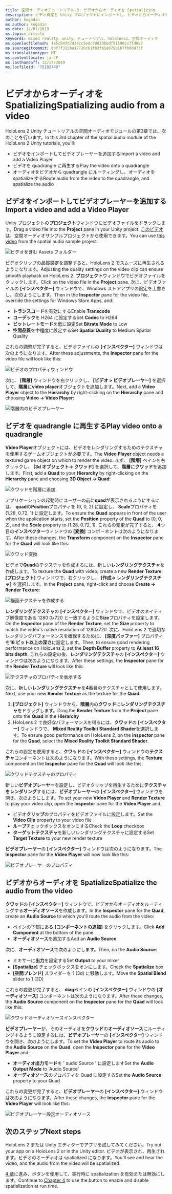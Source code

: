 ```yaml
---
title: 空間オーディオチュートリアル-3. ビデオからオーディオを Spatializing
description: ビデオ資産を Unity プロジェクトにインポートし、ビデオからオーディオを spatialize します。
author: kegodin
ms.author: kegodin
ms.date: 12/01/2019
ms.topic: article
keywords: mixed reality、unity、チュートリアル、hololens2、空間オーディオ
ms.openlocfilehash: 1e5c84fd7d14cc5edc78839bbdf91590cc7fd8e7
ms.sourcegitcommit: 8bf7f315ba17726c61fb2fa5a079b1b7fb0dd73f
ms.translationtype: MT
ms.contentlocale: ja-JP
ms.lasthandoff: 12/17/2019
ms.locfileid: "75182749"
---
```

# <a name="spatializing-audio-from-a-video"></a><span data-ttu-id="eae3a-105">ビデオからオーディオを Spatializing</span><span class="sxs-lookup"><span data-stu-id="eae3a-105">Spatializing audio from a video</span></span>
<span data-ttu-id="eae3a-106">HoloLens 2 Unity チュートリアルの空間オーディオモジュールの第3章では、次のことを行います。</span><span class="sxs-lookup"><span data-stu-id="eae3a-106">In this 3rd chapter of the spatial audio module of the HoloLens 2 Unity tutorials, you'll:</span></span>
* <span data-ttu-id="eae3a-107">ビデオをインポートしてビデオプレーヤーを追加する</span><span class="sxs-lookup"><span data-stu-id="eae3a-107">Import a video and add a Video Player</span></span>
* <span data-ttu-id="eae3a-108">ビデオを quadrangle に再生する</span><span class="sxs-lookup"><span data-stu-id="eae3a-108">Play the video onto a quadrangle</span></span>
* <span data-ttu-id="eae3a-109">オーディオをビデオから quadrangle にルーティングし、オーディオを spatialize する</span><span class="sxs-lookup"><span data-stu-id="eae3a-109">Route audio from the video to the quadrangle, and spatialize the audio</span></span>

## <a name="import-a-video-and-add-a-video-player"></a><span data-ttu-id="eae3a-110">ビデオをインポートしてビデオプレーヤーを追加する</span><span class="sxs-lookup"><span data-stu-id="eae3a-110">Import a video and add a Video Player</span></span>

<span data-ttu-id="eae3a-111">Unity プロジェクトの**プロジェクト**ウィンドウにビデオファイルをドラッグします。</span><span class="sxs-lookup"><span data-stu-id="eae3a-111">Drag a video file into the **Project** pane in your Unity project.</span></span> <span data-ttu-id="eae3a-112">[このビデオ](https://github.com/microsoft/spatialaudio-unity/blob/develop/Samples/MicrosoftSpatializerSample/Assets/Microsoft%20HoloLens%20-%20Spatial%20Sound-PTPvx7mDon4.mp4?raw=true)は、空間オーディオサンプルプロジェクトから使用できます。</span><span class="sxs-lookup"><span data-stu-id="eae3a-112">You can use [this video](https://github.com/microsoft/spatialaudio-unity/blob/develop/Samples/MicrosoftSpatializerSample/Assets/Microsoft%20HoloLens%20-%20Spatial%20Sound-PTPvx7mDon4.mp4?raw=true) from the spatial audio sample project.</span></span>

![ビデオを含む Assets フォルダー](images/spatial-audio/assets-folder-with-video.png)

<span data-ttu-id="eae3a-114">ビデオクリップの品質設定を調整すると、HoloLens 2 でスムーズに再生されるようになります。</span><span class="sxs-lookup"><span data-stu-id="eae3a-114">Adjusting the quality settings on the video clip can ensure smooth playback on HoloLens 2.</span></span> <span data-ttu-id="eae3a-115">**プロジェクト**ウィンドウでビデオファイルをクリックします。</span><span class="sxs-lookup"><span data-stu-id="eae3a-115">Click on the video file in the **Project** pane.</span></span> <span data-ttu-id="eae3a-116">次に、ビデオファイルの **[インスペクター]** ウィンドウで、Windows ストアアプリの設定を上書きし、次のようにします。</span><span class="sxs-lookup"><span data-stu-id="eae3a-116">Then in the **Inspector** pane for the video file, override the settings for Windows Store Apps, and:</span></span>
* <span data-ttu-id="eae3a-117">**トランスコード**を有効にする</span><span class="sxs-lookup"><span data-stu-id="eae3a-117">Enable **Transcode**</span></span>
* <span data-ttu-id="eae3a-118">**コーデック**を H264 に設定する</span><span class="sxs-lookup"><span data-stu-id="eae3a-118">Set **Codec** to H264</span></span>
* <span data-ttu-id="eae3a-119">**ビットレートモード**を低に設定</span><span class="sxs-lookup"><span data-stu-id="eae3a-119">Set **Bitrate Mode** to Low</span></span>
* <span data-ttu-id="eae3a-120">**空間品質**を中程度に設定する</span><span class="sxs-lookup"><span data-stu-id="eae3a-120">Set **Spatial Quality** to Medium Spatial Quality</span></span>

<span data-ttu-id="eae3a-121">これらの調整が完了すると、ビデオファイルの **[インスペクター]** ウィンドウは次のようになります。</span><span class="sxs-lookup"><span data-stu-id="eae3a-121">After these adjustments, the **Inspector** pane for the video file will look like this:</span></span>

![ビデオのプロパティウィンドウ](images/spatial-audio/video-property-pane.png)

<span data-ttu-id="eae3a-123">次に、 **[階層]** ウィンドウを右クリックし、 **[ビデオ > ビデオプレーヤー]** を選択して、**階層**に**video player**オブジェクトを追加します。</span><span class="sxs-lookup"><span data-stu-id="eae3a-123">Next, add a **Video Player** object to the **Hierarchy** by right-clicking on the **Hierarchy** pane and choosing **Video -> Video Player**:</span></span>

![階層内のビデオプレーヤー](images/spatial-audio/video-player-in-hierarchy.png)

## <a name="play-video-onto-a-quadrangle"></a><span data-ttu-id="eae3a-125">ビデオを quadrangle に再生する</span><span class="sxs-lookup"><span data-stu-id="eae3a-125">Play video onto a quadrangle</span></span>
<span data-ttu-id="eae3a-126">**Video Player**オブジェクトには、ビデオをレンダリングするためのテクスチャを使用するゲームオブジェクトが必要です。</span><span class="sxs-lookup"><span data-stu-id="eae3a-126">The **Video Player** object needs a textured game object on which to render the video.</span></span> <span data-ttu-id="eae3a-127">まず、 **[階層]** ペインを右クリックし、 **[3d オブジェクト-> クワッド]** を選択して、**階層**に**クワッド**を追加します。</span><span class="sxs-lookup"><span data-stu-id="eae3a-127">First, add a **Quad** to your **Hierarchy** by right-clicking on the **Hierarchy** pane and choosing **3D Object -> Quad**:</span></span>

![クワッドを階層に追加](images/spatial-audio/add-quad-to-hierarchy.png)

<span data-ttu-id="eae3a-129">アプリケーションの起動時にユーザーの前に**quad**が表示されるようにするには、 **quad**の**Position**プロパティを (0, 0, 2) に設定し、 **Scale**プロパティを (1.28, 0.72, 1) に設定します。</span><span class="sxs-lookup"><span data-stu-id="eae3a-129">To ensure the **Quad** appears in front of the user when the application starts, set the **Position** property of the **Quad** to (0, 0, 2), and the **Scale** property to (1.28, 0.72, 1).</span></span> <span data-ttu-id="eae3a-130">これらの変更が完了すると、 **4**つ目の**インスペクター**ウィンドウの **[変換]** コンポーネントは次のようになります。</span><span class="sxs-lookup"><span data-stu-id="eae3a-130">After these changes, the **Transform** component on the **Inspector** pane for the **Quad** will look like this:</span></span>

![クワッド変換](images/spatial-audio/quad-transform.png)

<span data-ttu-id="eae3a-132">ビデオで**Quad**のテクスチャを作成するには、新しい**レンダリングテクスチャ**を作成します。</span><span class="sxs-lookup"><span data-stu-id="eae3a-132">To texture the **Quad** with video, create a new **Render Texture**.</span></span> <span data-ttu-id="eae3a-133">**[プロジェクト]** ウィンドウで、右クリックし、 **[作成-> レンダリングテクスチャ]** を選択します。</span><span class="sxs-lookup"><span data-stu-id="eae3a-133">In the **Project** pane, right-click and choose **Create -> Render Texture**:</span></span>

![描画テクスチャを作成する](images/spatial-audio/create-render-texture.png)

<span data-ttu-id="eae3a-135">**レンダリングテクスチャ**の **[インスペクター]** ウィンドウで、ビデオのネイティブ解像度である 1280 0x720 と一致するように**Size**プロパティを設定します。</span><span class="sxs-lookup"><span data-stu-id="eae3a-135">On the **Inspector** pane of the **Render Texture**, set the **Size** property to match the video's native resolution of 1280x720.</span></span> <span data-ttu-id="eae3a-136">次に、HoloLens 2 で適切なレンダリングパフォーマンスを確保するために、 **[深度バッファー]** プロパティを**16 ビット以上の深さ**に設定します。</span><span class="sxs-lookup"><span data-stu-id="eae3a-136">Then, to ensure good rendering performance on HoloLens 2, set the **Depth Buffer** property to **At least 16 bits depth**.</span></span> <span data-ttu-id="eae3a-137">これらの設定の後、**レンダリングテクスチャ**の **[インスペクター]** ウィンドウは次のようになります。</span><span class="sxs-lookup"><span data-stu-id="eae3a-137">After these settings, the **Inspector** pane for the **Render Texture** will look like this:</span></span>

![テクスチャのプロパティを表示する](images/spatial-audio/render-texture-properties.png)

<span data-ttu-id="eae3a-139">次に、新しい**レンダリングテクスチャ**を**4**番目のテクスチャとして使用します。</span><span class="sxs-lookup"><span data-stu-id="eae3a-139">Next, use your new **Render Texture** as the texture for the **Quad**:</span></span>
1. <span data-ttu-id="eae3a-140">**[プロジェクト]** ウィンドウから、**階層**内の**クワッド**に**レンダリングテクスチャ**をドラッグします。</span><span class="sxs-lookup"><span data-stu-id="eae3a-140">Drag the **Render Texture** from the **Project** pane onto the **Quad** in the **Hierarchy**</span></span>
2. <span data-ttu-id="eae3a-141">HoloLens 2 で良好なパフォーマンスを得るには、**クワッド**の **[インスペクター]** ウィンドウで、 **Mixed Reality Toolkit Standard Shader**を選択します。</span><span class="sxs-lookup"><span data-stu-id="eae3a-141">To ensure good performance on HoloLens 2, on the **Inspector** pane for the **Quad**, select the **Mixed Reality Toolkit Standard Shader**.</span></span>

<span data-ttu-id="eae3a-142">これらの設定を使用すると、**クワッド**の **[インスペクター]** ウィンドウの**テクスチャ**コンポーネントは次のようになります。</span><span class="sxs-lookup"><span data-stu-id="eae3a-142">With these settings, the **Texture** component on the **Inspector** pane for the **Quad** will look like this:</span></span>

![クワッドテクスチャのプロパティ](images/spatial-audio/quad-texture-properties.png)

<span data-ttu-id="eae3a-144">新しい**ビデオプレーヤー**を設定し、ビデオクリップを再生するために**テクスチャをレンダリング**するには、**ビデオプレーヤー**の **[インスペクター]** ウィンドウを開き、次のようにします。</span><span class="sxs-lookup"><span data-stu-id="eae3a-144">To set your new **Video Player** and **Render Texture** to play your video clip, open the **Inspector** pane for the **Video Player** and:</span></span>
* <span data-ttu-id="eae3a-145">ビデオ**クリップ**のプロパティをビデオファイルに設定します。</span><span class="sxs-lookup"><span data-stu-id="eae3a-145">Set the **Video Clip** property to your video file</span></span>
* <span data-ttu-id="eae3a-146">**ループ**チェックボックスをオンにする</span><span class="sxs-lookup"><span data-stu-id="eae3a-146">Check the **Loop** checkbox</span></span>
* <span data-ttu-id="eae3a-147">**ターゲットテクスチャ**を新しいレンダリングテクスチャに設定する</span><span class="sxs-lookup"><span data-stu-id="eae3a-147">Set **Target Texture** to your new render texture</span></span>

<span data-ttu-id="eae3a-148">**ビデオプレーヤー**の **[インスペクター]** ウィンドウは次のようになります。</span><span class="sxs-lookup"><span data-stu-id="eae3a-148">The **Inspector** pane for the **Video Player** will now look like this:</span></span>

![ビデオプレーヤーのプロパティ](images/spatial-audio/video-player-properties.png)

## <a name="spatialize-the-audio-from-the-video"></a><span data-ttu-id="eae3a-150">ビデオからオーディオを Spatialize</span><span class="sxs-lookup"><span data-stu-id="eae3a-150">Spatialize the audio from the video</span></span>
<span data-ttu-id="eae3a-151">**クワッド**の **[インスペクター]** ウィンドウで、ビデオからオーディオをルーティングする**オーディオソース**を作成します。</span><span class="sxs-lookup"><span data-stu-id="eae3a-151">In the **Inspector** pane for the **Quad**, create an **Audio Source** to which you'll route the audio from the video:</span></span>
* <span data-ttu-id="eae3a-152">ペインの下部にある **[コンポーネントの追加]** をクリックします。</span><span class="sxs-lookup"><span data-stu-id="eae3a-152">Click **Add Component** at the bottom of the pane</span></span>
* <span data-ttu-id="eae3a-153">**オーディオソース**を追加する</span><span class="sxs-lookup"><span data-stu-id="eae3a-153">Add an **Audio Source**</span></span>

<span data-ttu-id="eae3a-154">次に、**オーディオソース**で次のようにします。</span><span class="sxs-lookup"><span data-stu-id="eae3a-154">Then, on the **Audio Source**:</span></span>
* <span data-ttu-id="eae3a-155">ミキサーに**出力**を設定する</span><span class="sxs-lookup"><span data-stu-id="eae3a-155">Set **Output** to your mixer</span></span>
* <span data-ttu-id="eae3a-156">**[Spatialize]** チェックボックスをオンにします。</span><span class="sxs-lookup"><span data-stu-id="eae3a-156">Check the **Spatialize** box</span></span>
* <span data-ttu-id="eae3a-157">**[空間ブレンド]** スライダーを 1 (3d) に移動します。</span><span class="sxs-lookup"><span data-stu-id="eae3a-157">Move the **Spatial Blend** slider to 1 (3D)</span></span>

<span data-ttu-id="eae3a-158">これらの変更が完了すると、 **diag**ペインの **[インスペクター]** ウィンドウの **[オーディオソース]** コンポーネントは次のようになります。</span><span class="sxs-lookup"><span data-stu-id="eae3a-158">After these changes, the **Audio Source** component on the **Inspector** pane for the **Quad** will look like this:</span></span>

![クワッドオーディオソースインスペクター](images/spatial-audio/quad-audio-source-inspector.png)

<span data-ttu-id="eae3a-160">**ビデオプレーヤー**が、そのオーディオを**クワッド**の**オーディオソース**にルーティングするように設定するには、**ビデオプレーヤー**の **[インスペクター]** ウィンドウを開き、次のようにします。</span><span class="sxs-lookup"><span data-stu-id="eae3a-160">To set the **Video Player** to route its audio to the **Audio Source** on the **Quad**, open the **Inspector** pane for the **Video Player** and:</span></span>
* <span data-ttu-id="eae3a-161">**オーディオ出力モード**を ' audio Source ' に設定します</span><span class="sxs-lookup"><span data-stu-id="eae3a-161">Set the **Audio Output Mode** to 'Audio Source'</span></span>
* <span data-ttu-id="eae3a-162">**オーディオソース**のプロパティを Quad に設定する</span><span class="sxs-lookup"><span data-stu-id="eae3a-162">Set the **Audio Source** property to your Quad</span></span>

<span data-ttu-id="eae3a-163">これらの変更が完了すると、**ビデオプレーヤー**の **[インスペクター]** ウィンドウは次のようになります。</span><span class="sxs-lookup"><span data-stu-id="eae3a-163">After these changes, the **Inspector** pane for the **Video Player** will look like this:</span></span>

![ビデオプレーヤー設定オーディオソース](images/spatial-audio/video-player-set-audio-source.png)

## <a name="next-steps"></a><span data-ttu-id="eae3a-165">次のステップ</span><span class="sxs-lookup"><span data-stu-id="eae3a-165">Next steps</span></span>
<span data-ttu-id="eae3a-166">HoloLens 2 または Unity エディターでアプリを試してみてください。</span><span class="sxs-lookup"><span data-stu-id="eae3a-166">Try out your app on a HoloLens 2 or in the Unity editor.</span></span> <span data-ttu-id="eae3a-167">ビデオが表示され、再生されます。ビデオのオーディオは spatialized になります。</span><span class="sxs-lookup"><span data-stu-id="eae3a-167">You'll see and hear the video, and the audio from the video will be spatialized.</span></span>

<span data-ttu-id="eae3a-168">[4 章](unity-spatial-audio-ch4.md)に進み、ボタンを使用して、実行時に spatialization を有効または無効にします。</span><span class="sxs-lookup"><span data-stu-id="eae3a-168">Continue to [Chapter 4](unity-spatial-audio-ch4.md) to use the button to enable and disable spatialization at run time.</span></span>

